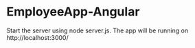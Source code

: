 # EmployeeApp-Angular
Start the server using node server.js.
The app will be running on http://localhost:3000/
